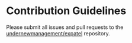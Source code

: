 # Contribution Guidelines

Please submit all issues and pull requests to the [undernewmanagement/expatel](http://github.com/undernewmanagement/expatel) repository.

